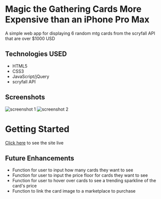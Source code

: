 # Magic the Gathering Cards More Expensive than an iPhone Pro Max

A simple web app for displaying 6 random mtg cards from the scryfall API that are over $1000 USD

## Technologies USED

- HTML5
- CSS3
- JavaScript/jQuery
- scryfall API

## Screenshots

![screenshot 1](#)
![screenshot 2](#)

# Getting Started

[Click here](#) to see the site live


## Future Enhancements

- Function for user to input how many cards they want to see
- Function for user to input the price floor for cards they want to see
- Function for user to hover over cards to see a trending sparkline of the card's price
- Function to link the card image to a marketplace to purchase
